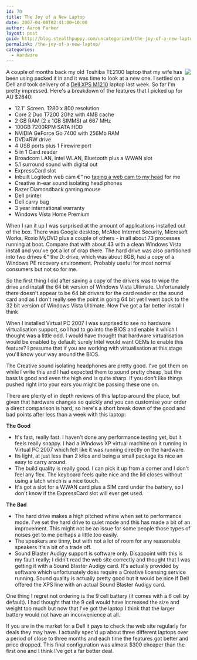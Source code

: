 ```yaml
---
id: 70
title: The Joy of a New Laptop
date: 2007-04-08T02:41:00+10:00
author: Aaron Parker
layout: post
guid: http://blog.stealthpuppy.com/uncategorized/the-joy-of-a-new-laptop
permalink: /the-joy-of-a-new-laptop/
categories:
  - Hardware
---
```

<img border="0" align="right" src="/images/cs/1000.14.1226.sv_xps_m1210_screen.png" />A couple of months back my old Toshiba TE2100 laptop that my wife has been using packed it in and it was time to look at a new one. I settled on a Dell and took delivery of a [Dell XPS M1210](http://www1.ap.dell.com/content/products/productdetails.aspx/xps_m1210?c=au&cs=audhs1&l=en&s=dhs) laptop last week. So far I'm pretty impressed. Here's a breakdown of the features that I picked up for AU $2840:

  * 12.1&#8243; Screen. 1280 x 800 resolution
  * Core 2 Duo T7200 2Ghz with 4MB cache
  * 2 GB RAM (2 x 1GB SIMMS) at 667 MHz
  * 100GB 7200RPM SATA HDD
  * NVIDIA GeForce Go 7400 with 256Mb RAM
  * DVD±RW drive
  * 4 USB ports plus 1 Firewire port
  * 5 in 1 Card reader
  * Broadcom LAN, Intel WLAN, Bluetooth plus a WWAN slot
  * 5.1 surround sound with digital out
  * ExpressCard slot
  * Inbuilt Logitech web cam €“ no [taping a web cam to my head](http://www.youtube.com/watch?v=1dJiFUZ6dHM) for me
  * Creative in-ear sound isolating head phones
  * Razer Diamondback gaming mouse
  * Dell printer
  * Dell carry bag
  * 3 year international warranty
  * Windows Vista Home Premium

When I ran it up I was surprised at the amount of applications installed out of the box. There was Google desktop, McAfee Internet Security, Microsoft Works, Roxio MyDVD plus a couple of others - in all about 73 processes running at boot. Compare that with about 43 with a clean Windows Vista install and you've got a lot of crap there. The hard drive was also partitioned into two drives €“ the D: drive, which was about 6GB, had a copy of a Windows PE recovery environment. Probably useful for most normal consumers but not so for me.

So the first thing I did after saving a copy of the drivers was to wipe the drive and install the 64 bit version of Windows Vista Ultimate. Unfortunately there doesn't appear to be 64 bit drivers for the card reader or the sound card and as I don't really see the point in going 64 bit yet I went back to the 32 bit version of Windows Vista Ultimate. Now I've got a far better install I think

When I installed Virtual PC 2007 I was surprised to see no hardware virtualisation support, so I had to go into the BIOS and enable it which I thought was a little odd. I would have thought that hardware virtualisation would be enabled by default; surely Intel would want OEMs to enable this feature? I presume that if you are working with virtualisation at this stage you'll know your way around the BIOS.

The Creative sound isolating headphones are pretty good. I've got them on while I write this and I had expected them to sound pretty cheap, but the bass is good and even the high end is quite sharp. If you don't like things pushed right into your ears you might be passing these one on.

There are plenty of in depth reviews of this laptop around the place, but given that hardware changes so quickly and you can customise your order a direct comparison is hard, so here's a short break down of the good and bad points after less than a week with this laptop:

**The Good** 

  * It's fast, really fast. I haven't done any performance testing yet, but it feels really snappy. I had a Windows XP virtual machine on it running in Virtual PC 2007 which felt like it was running directly on the hardware.
  * Its light, at just less than 2 kilos and being a small package its nice an easy to carry around.
  * The build quality is really good. I can pick it up from a corner and I don't feel any flex. The keyboard feels quite nice and the lid closes without using a latch which is a nice touch.
  * It's got a slot for a WWAN card plus a SIM card under the battery, so I don't know if the ExpressCard slot will ever get used.

**The Bad** 

  * The hard drive makes a high pitched whine when set to performance mode. I've set the hard drive to quiet mode and this has made a bit of an improvement. This might not be an issue for some people those types of noises get to me perhaps a little too easily.
  * The speakers are tinny, but with not a lot of room for any reasonable speakers it's a bit of a trade off.
  * Sound Blaster Audigy support is software only. Disappoint with this is my fault really; I didn't read the web site correctly and thought that I was getting it with a Sound Blaster Audigy card. It's actually provided by software which unfortunately does require a Creative licensing service running. Sound quality is actually pretty good but it would be nice if Dell offered the XPS line with an actual Sound Blaster Audigy card.

One thing I regret not ordering is the 9 cell battery (it comes with a 6 cell by default). I had thought that the 9 cell would have increased the size and weight too much but now that I've got the laptop I think that the larger battery would not have an inconvenience at all.

If you are in the market for a Dell it pays to check the web site regularly for deals they may have. I actually spec'd up about three different laptops over a period of close to three months and each time the features got better and price dropped. This final configuration was almost $300 cheaper than the first one and I think I've got a far better deal.